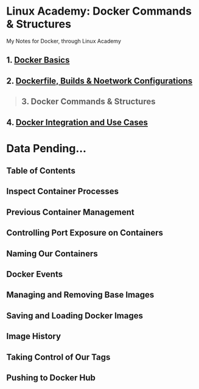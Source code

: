 # Linux Academy: Docker Commands & Structures
My Notes for Docker, through Linux Academy

## 1. [Docker Basics](Docker_Basics.md)
## 2. [Dockerfile, Builds & Noetwork Configurations](Dockerfile_Builds_Networks.md)

> ## 3. Docker Commands & Structures

## 4. [Docker Integration and Use Cases](Docker_Integration.md)

# Data Pending...

## Table of Contents

## Inspect Container Processes

## Previous Container Management

## Controlling Port Exposure on Containers

## Naming Our Containers

## Docker Events

## Managing and Removing Base Images

## Saving and Loading Docker Images

## Image History

## Taking Control of Our Tags

## Pushing to Docker Hub
